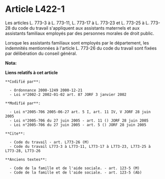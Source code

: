 # Article L422-1

Les articles L. 773-3 à L. 773-11, L. 773-17 à L. 773-23 et L. 773-25 à L. 773-28 du code du travail s'appliquent aux
assistants maternels et aux assistants familiaux employés par des personnes morales de droit public.

Lorsque les assistants familiaux sont employés par le département, les indemnités mentionnées à l'article L. 773-26 du code
du travail sont fixées par délibération du conseil général.

**Nota:**



**Liens relatifs à cet article**

	**Codifié par**:

	  - Ordonnance 2000-1249 2000-12-21
	  - Loi n°2002-2 2002-01-02 art. 87 JORF 3 janvier 2002

	**Modifié par**:

	  - Loi n°2005-706 2005-06-27 art. 5 I, art. 11 IV, V JORF 28 juin 2005
	  - Loi n°2005-706 du 27 juin 2005 - art. 11 () JORF 28 juin 2005
	  - Loi n°2005-706 du 27 juin 2005 - art. 5 () JORF 28 juin 2005

	**Cite**:

	  - Code du travail - art. L773-26 (M)
	  - Code du travail L773-3 à L773-11, L773-17 à L773-23, L773-25 à L773-28, L773-26

	**Anciens textes**:

	  - Code de la famille et de l'aide sociale. - art. 123-5 (M)
	  - Code de la famille et de l'aide sociale. - art. 123-5 (Ab)
